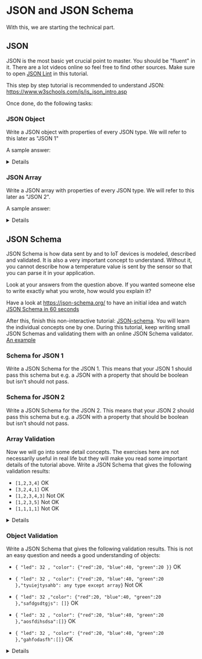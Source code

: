 # JSON and JSON Schema

With this, we are starting the technical part.

## JSON

JSON is the most basic yet crucial point to master.
You should be "fluent" in it.
There are a lot videos online so feel free to find other sources.
Make sure to open [JSON Lint](https://jsonlint.com/) in this tutorial.

This step by step tutorial is recommended to understand JSON: <https://www.w3schools.com/js/js_json_intro.asp>

Once done, do the following tasks:

### JSON Object

Write a JSON object with properties of every JSON type.
We will refer to this later as "JSON 1"

A sample answer:

<details>

  ```json
  {
    "name":"John",
    "age":30,
    "isMarried":true,
    "previousLocations":["New York","Bangkok"],
    "partner":{
        "name":"Clara",
        "age":32,
        "isMarried":true,
        "previousLocations":["London","Bangkok"],
    }
    "car":null
  }
  ```
You should have a string, integer, boolean, null, object and array.
An object can contain another object or array, thus those are also expected.
</details>

### JSON Array

Write a JSON array with properties of every JSON type. 
We will refer to this later as "JSON 2".

A sample answer:

<details>

  ```json
  ["John",32,true,{"isMarried":true},[1,2],null]
  ```

You should have a string, integer, boolean, null, object and array.
An array can contain another object or array, thus those are also expected.
</details>

## JSON Schema

JSON Schema is how data sent by and to IoT devices is modeled, described and validated.
It is also a very important concept to understand. Without it, you cannot describe how a temperature value is sent by the sensor so that you can parse it in your application.

Look at your answers from the question above.
If you wanted someone else to write exactly what you wrote, how would you explain it?

Have a look at <https://json-schema.org/> to have an initial idea and watch [JSON Schema in 60 seconds](https://www.youtube.com/watch?v=JpzH8Eq663o)

After this, finish this non-interactive tutorial: [JSON-schema](https://json-schema.org/understanding-json-schema/). You will learn the individual concepts one by one.
During this tutorial, keep writing small JSON Schemas and validating them with an online JSON Schema validator. [An example](https://www.jsonschemavalidator.net/)

### Schema for JSON 1

Write a JSON Schema for the JSON 1. This means that your JSON 1 should pass this schema but e.g. a JSON with a property that should be boolean but isn't should not pass.


### Schema for JSON 2

Write a JSON Schema for the JSON 2. This means that your JSON 2 should pass this schema but e.g. a JSON with a property that should be boolean but isn't should not pass.

### Array Validation

Now we will go into some detail concepts.
The exercises here are not necessarily useful in real life but they will make you read some important details of the tutorial above.
Write a JSON Schema that gives the following validation results:
   
- `[1,2,3,4]`  OK
- `[3,2,4,1]` OK
- `[1,2,3,4,3]` Not OK
- `[1,2,3,5]` Not OK
- `[1,1,1,1]` Not OK
    
<details>

```json
{
  "type": "array",
  "minItems": 4,
  "maxItems": 4,
  "uniqueItems": true,
  "maximum":4,
  "minimum":1
}
  ```

Some variation is possible.
</details>

### Object Validation

Write a JSON Schema that gives the following validation results. 
This is not an easy question and needs a good understanding of objects:

- `{ "led": 32 , "color": {"red":20, "blue":40, "green":20 }}`  OK

- `{ "led": 32 , "color": {"red":20, "blue":40, "green":20 },"tyuiejtysahb": any type except array}` Not OK

- `{ "led": 32 ,"color": {"red":20, "blue":40, "green":20 },"safdgsdtgjs": []}` OK

- `{ "led": 32 , "color": {"red":20, "blue":40, "green":20 },"aosfdihsdsa":[]}` OK

- `{ "led": 32 , "color": {"red":20, "blue":40, "green":20 },"gahfodasfh":[]}` OK

<details>

You should simply use `"additionalProperties":{"type":"array"}`
This means that if there are unspecified properties, they should be of type array.
</details>
